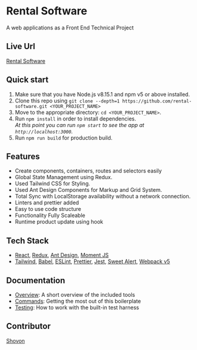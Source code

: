 

# Rental Software
A web applications as a Front End Technical Project
## Live Url
[Rental Software](https://lr-rental.netlify.app)

## Quick start

1.  Make sure that you have Node.js v8.15.1 and npm v5 or above installed.
2.  Clone this repo using `git clone --depth=1 https://github.com/rental-software.git <YOUR_PROJECT_NAME>`
3.  Move to the appropriate directory: `cd <YOUR_PROJECT_NAME>`.<br />
4.  Run `npm install` in order to install dependencies.<br />
    _At this point you can run `npm start` to see the app at `http://localhost:3000`._
5.  Run `npm run build` for production build.

## Features

- Create components, containers, routes and selectors easily
- Global State Management using Redux.
- Used Tailwind CSS for Styling.
- Used Ant Design Components for Markup and Grid System.
- Total Sync with LocalStorage availability without a network connection.
- Linters and prettier added
- Easy to use code structure
- Functionality Fully Scaleable 
- Runtime product update using hook

## Tech Stack

- [React](https://reactjs.org/), [Redux](https://react-redux.js.org/),
  [Ant Design](https://ant.design/), [Moment JS](https://momentjs.com/)
- [Tailwind](https://tailwindcss.com/), [Babel](https://babeljs.io/),
  [ESLint](https://eslint.org/), [Prettier](https://prettier.io/),
  [Jest](https://jestjs.io/), [Sweet Alert](https://sweetalert2.github.io/),
  [Webpack v5](https://webpack.js.org/)

## Documentation

- [Overview](docs/overview.md): A short overview of the included tools
- [Commands](docs/commands.md): Getting the most out of this boilerplate
- [Testing](docs/testing.md): How to work with the built-in test harness

## Contributor
[Shovon](https://github.com/shovoncse)

